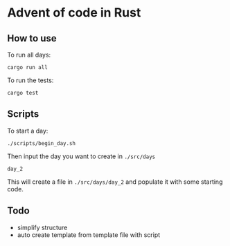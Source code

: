 # Advent of code in Rust

## How to use

To run all days:
```
cargo run all
```

To run the tests:
```
cargo test
```

## Scripts

To start a day:
```
./scripts/begin_day.sh
```
Then input the day you want to create in `./src/days`
```
day_2
```
This will create a file in `./src/days/day_2` and populate it with some starting code.

## Todo
- simplify structure
- auto create template from template file with script
